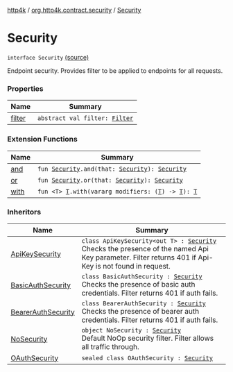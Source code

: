 [http4k](../../index.md) / [org.http4k.contract.security](../index.md) / [Security](./index.md)

# Security

`interface Security` [(source)](https://github.com/http4k/http4k/blob/master/http4k-contract/src/main/kotlin/org/http4k/contract/security/Security.kt#L12)

Endpoint security. Provides filter to be applied to endpoints for all requests.

### Properties

| Name | Summary |
|---|---|
| [filter](filter.md) | `abstract val filter: `[`Filter`](../../org.http4k.core/-filter/index.md) |

### Extension Functions

| Name | Summary |
|---|---|
| [and](../and.md) | `fun `[`Security`](./index.md)`.and(that: `[`Security`](./index.md)`): `[`Security`](./index.md) |
| [or](../or.md) | `fun `[`Security`](./index.md)`.or(that: `[`Security`](./index.md)`): `[`Security`](./index.md) |
| [with](../../org.http4k.core/with.md) | `fun <T> `[`T`](../../org.http4k.core/with.md#T)`.with(vararg modifiers: (`[`T`](../../org.http4k.core/with.md#T)`) -> `[`T`](../../org.http4k.core/with.md#T)`): `[`T`](../../org.http4k.core/with.md#T) |

### Inheritors

| Name | Summary |
|---|---|
| [ApiKeySecurity](../-api-key-security/index.md) | `class ApiKeySecurity<out T> : `[`Security`](./index.md)<br>Checks the presence of the named Api Key parameter. Filter returns 401 if Api-Key is not found in request. |
| [BasicAuthSecurity](../-basic-auth-security/index.md) | `class BasicAuthSecurity : `[`Security`](./index.md)<br>Checks the presence of basic auth credentials. Filter returns 401 if auth fails. |
| [BearerAuthSecurity](../-bearer-auth-security/index.md) | `class BearerAuthSecurity : `[`Security`](./index.md)<br>Checks the presence of bearer auth credentials. Filter returns 401 if auth fails. |
| [NoSecurity](../-no-security/index.md) | `object NoSecurity : `[`Security`](./index.md)<br>Default NoOp security filter. Filter allows all traffic through. |
| [OAuthSecurity](../-o-auth-security/index.md) | `sealed class OAuthSecurity : `[`Security`](./index.md) |
